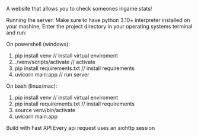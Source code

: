 A website that allows you to check someones ingame stats!

Running the server: 
Make sure to have python 3.10+ interpreter installed on your mashine,
Enter the project directory in your operating systems terminal and run:

On powershell (windows):

1. pip install venv // install virtual enviroment
2. ./venv/scripts/activate  // activate
3. pip install requirements.txt  // install requirements
4. uvicorn main:app  // run server

On bash (linux/mac):

1. pip install venv // install virtual enviroment
2. pip install requirements.txt  // install requirements
3. source venv/bin/activate
4. uvicorn main:app

Build with Fast API
Every api request uses an aiohttp session
